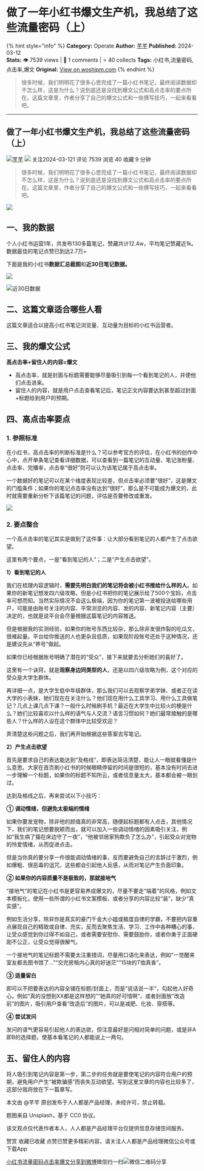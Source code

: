 # 做了一年小红书爆文生产机，我总结了这些流量密码（上）
{% hint style="info" %}
**Category:** Operate
**Author:** [芊芊](https://www.woshipm.com/u/1102245)
**Published:** 2024-03-12  
**Stats:** 👁️ 7539 views | 💬 1 comments | ⭐ 40 collects
**Tags:** 小红书,流量密码,点击率,爆文
**Original:** [View on woshipm.com](https://www.woshipm.com/operate/5987338.html)
{% endhint %}
> 很多时候，我们明明花了很多心思完成了一篇小红书笔记，最终阅读数据却不怎么样，这是为什么？说到底还是没找到爆文公式和高点击率的要点所在。这篇文章里，作者分享了自己的爆文公式和一些撰写技巧，一起来看看吧。

---

## 做了一年小红书爆文生产机，我总结了这些流量密码（上）

[![](https://static.woshipm.com/pmapp_avatar_20231225211934_4221.jpeg?imageView2/1/w/72/h/72/q/100)](https://www.woshipm.com/u/1102245)[芊芊](https://www.woshipm.com/u/1102245) ![](https://static.woshipm.com/tag/1101_1@2x.png) 关注2024-03-121 评论 7539 浏览 40 收藏 9 分钟

> 很多时候，我们明明花了很多心思完成了一篇小红书笔记，最终阅读数据却不怎么样，这是为什么？说到底还是没找到爆文公式和高点击率的要点所在。这篇文章里，作者分享了自己的爆文公式和一些撰写技巧，一起来看看吧。

![](https://image.woshipm.com/2023/04/13/3aec73ce-d9eb-11ed-9d7a-00163e0b5ff3.jpg)

## 一、我的数据

个人小红书运营1年，共发布130多篇笔记，赞藏共计12.4w，平均笔记赞藏近1k。数据最佳的笔记点赞已到达2.7万+

下面是我的小红书**数据汇总截图**和**近30日笔记数据。**

![](https://image.woshipm.com/2024/01/31/5ba190b0-bfe9-11ee-b098-00163e0b5ff3.png)

![近30日数据](https://image.woshipm.com/2024/01/31/69bc3272-bfe9-11ee-b098-00163e0b5ff3.jpg)

## 二、这篇文章适合哪些人看

这篇文章适合以提高小红书笔记浏览量、互动量为目标的小红书运营者。

## 三、我的爆文公式

**高点击率+留住人的内容=爆文**

*   高点击率，就是封面与标题需要能够尽量吸引到每一个看到笔记的人，并使他们点击进来。
*   留住人的内容，就是用户点击查看笔记后，笔记正文内容要达到甚至超过封面+标题给到用户的预期。

## 四、高点击率要点

### 1\. 参照标准

在小红书，高点击率的判断标准是什么？可以参考官方的评估，在小红书的创作中心中，点开单条笔记查看详细数据，可以查看到一篇笔记的互动量、笔记涨粉量、点击率、完播率，点击率“很好”则可以认为该笔记属于高点击率。

一个数据好的笔记可以在某个维度表现比较差，但点击率必须要“很好”，这是爆文的门槛条件；如果你的笔记点击率没有达到“很好”，那么是不可能成为爆文的，此时就需要重新分析下该篇笔记的问题，评估是否要修改或重发。

![](https://image.woshipm.com/2024/03/11/cc02f2d8-df77-11ee-926a-00163e0b5ff3.jpg)

### 2\. 要点整合

一个高点击率的笔记其实是做到了这件事：让大部分看到笔记的人都产生了点击欲望。

这里有两个要点，一是“看到笔记的人”；二是“产生点击欲望”。

**1）看到笔记的人**

我们在梳理内容逻辑时，**需要先明白我们的笔记将会被小红书推给什么样的人**。如果你的新笔记想发四六级攻略，但是小红书把你的笔记展示给了500个宝妈，点击率可想而知。当然实际情况不会这么极端，因为你的笔记第一波被投送给哪些用户，可能是由账号关注的内容、平常浏览的内容、发的内容、新笔记内容（主要）决定的，也就是说平台会尽量根据这篇笔记的内容推送。

但是根据我的实测经验，如果你的账号东西比较杂，那么除非发很炸裂的吃瓜文，很难起量。平台给你推送的人也更杂且低质，如果现阶段账号还处于这种情况，还是建议先从“养号”做起。

如果你已经根据账号明确了潜在的“受众”，接下来就要去分析她们的喜好了。

这里有一个诀窍，就是**观察身边同类型的人**，还是以四六级攻略为例，这个对应的受众是大学生群体。

再详细一点，是大学生低中年级群体，那么我们可以去观察学弟学妹、或者正在读大学的小表妹，她们现在在关注什么？他们现在用什么工具学习、用什么工具做笔记？几点上课几点下课？一般什么时候刷手机？最近在大学生中比较火的梗是什么？她们比较喜欢以什么样的语气与人交流？语言习惯如何？她们最常接触的是哪些人？什么样的人设在这个群体中比较受欢迎？

弄清楚这些问题之后，我们再开始根据这些答案去写笔记。

**2）产生点击欲望**

首先是要求自己的表达能达到“及格线”，即表达简洁清楚，能让人一眼就看懂是什么意思。大家在首页刷小红书的时候眼睛停留的时间是很短的，基本没有时间去进一步理解一个标题，如果你的标题不知所云，或者信息量太大，基本都会被一眼划过。

达到及格线之后，再来尝试以下小技巧：

**① 调动情绪，但避免太极端的情绪**

如果你要发宠物，除非他的颜值真的非常高，随便起标题都有人点击，其他情况下，我们的笔记想要脱颖而出，就可以加入一些调动情绪的因素吸引关注，例如“我生病了猫在床边守了一夜”，“他被邻居家狗欺负了怎么办”，引起受众对宠物的怜爱情绪，从而促进点击。

但是当你真的要分享一件很能调动情绪的事，反而要避免自己的言辞过于激烈，例如爆粗、很恶毒的诅咒，这些都会引起他人反感，从而对笔记产生负面印象。

**② 如果你的内容质量不是极致的，那就接地气**

“接地气”的笔记在小红书是更容易养成爆文的，尽量不要走“端着”的风格，例如文本模板化，使用一些所谓的小红书文案模板、或者分享的内容比较“装”，缺少“真实感”。

例如生活分享，除非你是真实的豪门千金大小姐或极度自律的学霸，不要把内容重点展现自己的精致或自律、充实，反而去聚焦生活、学习、工作中各种糟心的事，让受众感觉到你过得不如自己，或者需要安慰你、需要鼓励你，或者你勇于正面硬刚不公正，让受众觉得很解气。

一个接地气的笔记标题不需要太注重措词，尽量用口语化来表达，例如“一觉醒来室友都去图书馆了…”“交完房租内心真的好迷茫”“15块的T恤真香”。

**③ 适量留白**

即可以不把要表达的内容全铺在标题/封面上，而是“说话说一半”，勾起他人好奇心。例如“真的没想到XX都是这样想的”“她真的好可惜啊”，或者封面放“改造前”的图片，吸引用户查看“改造后”的图片，可以是减肥、化妆、穿搭等。

**④ 尝试发问**

发问的语气更容易引起他人的表达欲，但注意最好是问相对简单的问题，或是非A即B的选择题，使基本看笔记的人都能说上一两句。

## 五、留住人的内容

将人吸引到笔记内容是第一步，第二步的任务就是要使笔记的内容符合用户的预期，避免用户产生“被欺骗感”而丧失互动欲望。写到这里文章的内容也比较多了，这部分我将放在下一篇章写。

本文由 @芊芊 原创发布于人人都是产品经理，未经许可，禁止转载。

题图来自 Unsplash，基于 CC0 协议。

该文观点仅代表作者本人，人人都是产品经理平台仅提供信息存储空间服务。

赞赏 收藏已收藏 点赞已赞更多精彩内容，请关注人人都是产品经理微信公众号或下载App

[小红书](https://www.woshipm.com/tag/%e5%b0%8f%e7%ba%a2%e4%b9%a6)[流量密码](https://www.woshipm.com/tag/%e6%b5%81%e9%87%8f%e5%af%86%e7%a0%81)[点击率](https://www.woshipm.com/tag/%e7%82%b9%e5%87%bb%e7%8e%87)[爆文](https://www.woshipm.com/tag/%e7%88%86%e6%96%87)[分享到微博](https://service.weibo.com/share/share.php?appkey=2775287854&title=做了一年小红书爆文生产机，我总结了这些流量密码（上）&url=https://www.woshipm.com/operate/5987338.html&pic=https://image.woshipm.com/2023/04/13/3aec73ce-d9eb-11ed-9d7a-00163e0b5ff3.jpg)微信扫一扫![微信二维码](https://api.pwmqr.com/qrcode/create/?url=https://www.woshipm.com/operate/5987338.html)分享